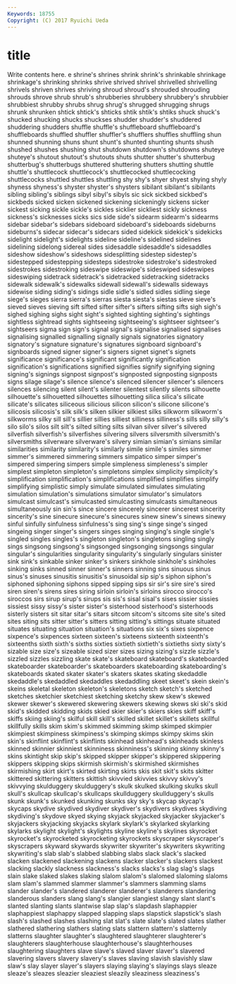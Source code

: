 ```yaml
---
Keywords: 18755 
Copyright: (C) 2017 Ryuichi Ueda
---
```


# title

Write contents here.
e shrine's shrines
shrink shrink's shrinkable shrinkage shrinkage's shrinking shrinks shrive shrived shrivel
shrivelled shrivelling shrivels shriven shrives shriving shroud shroud's shrouded shrouding
shrouds shrove shrub shrub's shrubberies shrubbery shrubbery's shrubbier shrubbiest shrubby
shrubs shrug shrug's shrugged shrugging shrugs shrunk shrunken shtick shtick's
shticks shtik shtik's shtiks shuck shuck's shucked shucking shucks shuckses
shudder shudder's shuddered shuddering shudders shuffle shuffle's shuffleboard shuffleboard's shuffleboards
shuffled shuffler shuffler's shufflers shuffles shuffling shun shunned shunning shuns
shunt shunt's shunted shunting shunts shush shushed shushes shushing shut
shutdown shutdown's shutdowns shuteye shuteye's shutout shutout's shutouts shuts shutter
shutter's shutterbug shutterbug's shutterbugs shuttered shuttering shutters shutting shuttle shuttle's
shuttlecock shuttlecock's shuttlecocked shuttlecocking shuttlecocks shuttled shuttles shuttling shy shy's
shyer shyest shying shyly shyness shyness's shyster shyster's shysters sibilant
sibilant's sibilants sibling sibling's siblings sibyl sibyl's sibyls sic sick
sickbed sickbed's sickbeds sicked sicken sickened sickening sickeningly sickens sicker
sickest sicking sickle sickle's sickles sicklier sickliest sickly sickness sickness's
sicknesses sicks sics side side's sidearm sidearm's sidearms sidebar sidebar's
sidebars sideboard sideboard's sideboards sideburns sideburns's sidecar sidecar's sidecars sided
sidekick sidekick's sidekicks sidelight sidelight's sidelights sideline sideline's sidelined sidelines
sidelining sidelong sidereal sides sidesaddle sidesaddle's sidesaddles sideshow sideshow's sideshows
sidesplitting sidestep sidestep's sidestepped sidestepping sidesteps sidestroke sidestroke's sidestroked sidestrokes
sidestroking sideswipe sideswipe's sideswiped sideswipes sideswiping sidetrack sidetrack's sidetracked sidetracking
sidetracks sidewalk sidewalk's sidewalks sidewall sidewall's sidewalls sideways sidewise siding
siding's sidings sidle sidle's sidled sidles sidling siege siege's sieges
sierra sierra's sierras siesta siesta's siestas sieve sieve's sieved sieves
sieving sift sifted sifter sifter's sifters sifting sifts sigh sigh's
sighed sighing sighs sight sight's sighted sighting sighting's sightings sightless
sightread sights sightseeing sightseeing's sightseer sightseer's sightseers sigma sign sign's
signal signal's signalise signalised signalises signalising signalled signalling signally signals
signatories signatory signatory's signature signature's signatures signboard signboard's signboards signed
signer signer's signers signet signet's signets significance significance's significant significantly
signification signification's significations signified signifies signify signifying signing signing's signings
signpost signpost's signposted signposting signposts signs silage silage's silence silence's
silenced silencer silencer's silencers silences silencing silent silent's silenter silentest
silently silents silhouette silhouette's silhouetted silhouettes silhouetting silica silica's silicate
silicate's silicates siliceous silicious silicon silicon's silicone silicone's silicosis silicosis's
silk silk's silken silkier silkiest silks silkworm silkworm's silkworms silky
sill sill's sillier sillies silliest silliness silliness's sills silly silly's
silo silo's silos silt silt's silted silting silts silvan silver
silver's silvered silverfish silverfish's silverfishes silvering silvers silversmith silversmith's silversmiths
silverware silverware's silvery simian simian's simians similar similarities similarity similarity's
similarly simile simile's similes simmer simmer's simmered simmering simmers simpatico
simper simper's simpered simpering simpers simple simpleness simpleness's simpler simplest
simpleton simpleton's simpletons simplex simplicity simplicity's simplification simplification's simplifications simplified
simplifies simplify simplifying simplistic simply simulate simulated simulates simulating simulation
simulation's simulations simulator simulator's simulators simulcast simulcast's simulcasted simulcasting simulcasts
simultaneous simultaneously sin sin's since sincere sincerely sincerer sincerest sincerity
sincerity's sine sinecure sinecure's sinecures sinew sinew's sinews sinewy sinful
sinfully sinfulness sinfulness's sing sing's singe singe's singed singeing singer
singer's singers singes singing singing's single single's singled singles singles's
singleton singleton's singletons singling singly sings singsong singsong's singsonged singsonging
singsongs singular singular's singularities singularity singularity's singularly singulars sinister sink
sink's sinkable sinker sinker's sinkers sinkhole sinkhole's sinkholes sinking sinks
sinned sinner sinner's sinners sinning sins sinuous sinus sinus's sinuses
sinusitis sinusitis's sinusoidal sip sip's siphon siphon's siphoned siphoning siphons
sipped sipping sips sir sir's sire sire's sired siren siren's
sirens sires siring sirloin sirloin's sirloins sirocco sirocco's siroccos sirs
sirup sirup's sirups sis sis's sisal sisal's sises sissier sissies
sissiest sissy sissy's sister sister's sisterhood sisterhood's sisterhoods sisterly sisters
sit sitar sitar's sitars sitcom sitcom's sitcoms site site's sited
sites siting sits sitter sitter's sitters sitting sitting's sittings situate
situated situates situating situation situation's situations six six's sixes sixpence
sixpence's sixpences sixteen sixteen's sixteens sixteenth sixteenth's sixteenths sixth sixth's
sixths sixties sixtieth sixtieth's sixtieths sixty sixty's sizable size size's
sizeable sized sizer sizes sizing sizing's sizzle sizzle's sizzled sizzles
sizzling skate skate's skateboard skateboard's skateboarded skateboarder skateboarder's skateboarders skateboarding
skateboarding's skateboards skated skater skater's skaters skates skating skedaddle skedaddle's
skedaddled skedaddles skedaddling skeet skeet's skein skein's skeins skeletal skeleton
skeleton's skeletons sketch sketch's sketched sketches sketchier sketchiest sketching sketchy
skew skew's skewed skewer skewer's skewered skewering skewers skewing skews
ski ski's skid skid's skidded skidding skids skied skier skier's
skiers skies skiff skiff's skiffs skiing skiing's skilful skill skill's
skilled skillet skillet's skillets skillful skillfully skills skim skim's skimmed
skimming skimp skimped skimpier skimpiest skimpiness skimpiness's skimping skimps skimpy
skims skin skin's skinflint skinflint's skinflints skinhead skinhead's skinheads skinless
skinned skinnier skinniest skinniness skinniness's skinning skinny skinny's skins skintight
skip skip's skipped skipper skipper's skippered skippering skippers skipping skips
skirmish skirmish's skirmished skirmishes skirmishing skirt skirt's skirted skirting skirts
skis skit skit's skits skitter skittered skittering skitters skittish skivvied
skivvies skivvy skivvy's skivvying skulduggery skulduggery's skulk skulked skulking skulks
skull skull's skullcap skullcap's skullcaps skullduggery skullduggery's skulls skunk skunk's
skunked skunking skunks sky sky's skycap skycap's skycaps skydive skydived
skydiver skydiver's skydivers skydives skydiving skydiving's skydove skyed skying skyjack
skyjacked skyjacker skyjacker's skyjackers skyjacking skyjacks skylark skylark's skylarked skylarking
skylarks skylight skylight's skylights skyline skyline's skylines skyrocket skyrocket's skyrocketed
skyrocketing skyrockets skyscraper skyscraper's skyscrapers skyward skywards skywriter skywriter's skywriters
skywriting skywriting's slab slab's slabbed slabbing slabs slack slack's slacked
slacken slackened slackening slackens slacker slacker's slackers slackest slacking slackly
slackness slackness's slacks slacks's slag slag's slags slain slake slaked
slakes slaking slalom slalom's slalomed slaloming slaloms slam slam's slammed
slammer slammer's slammers slamming slams slander slander's slandered slanderer slanderer's
slanderers slandering slanderous slanders slang slang's slangier slangiest slangy slant
slant's slanted slanting slants slantwise slap slap's slapdash slaphappier slaphappiest
slaphappy slapped slapping slaps slapstick slapstick's slash slash's slashed slashes
slashing slat slat's slate slate's slated slates slather slathered slathering
slathers slating slats slattern slattern's slatternly slatterns slaughter slaughter's slaughtered
slaughterer slaughterer's slaughterers slaughterhouse slaughterhouse's slaughterhouses slaughtering slaughters slave slave's
slaved slaver slaver's slavered slavering slavers slavery slavery's slaves slaving
slavish slavishly slaw slaw's slay slayer slayer's slayers slaying slaying's
slayings slays sleaze sleaze's sleazes sleazier sleaziest sleazily sleaziness sleaziness's
